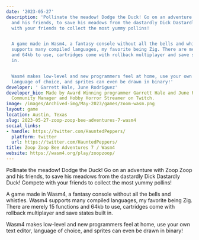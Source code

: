 ```yaml
---
date: '2023-05-27'
description: 'Pollinate the meadow! Dodge the Duck! Go on an adventure with Zoop Zoop
  and his friends, to save his meadows from the dastardly Dick Dastardly Duck! Compete
  with your friends to collect the most yummy pollins!


  A game made in Wasm4, a fantasy console without all the bells and whistles. Wasm4
  supports many compiled languages, my favorite being Zig. There are merely 15 functions
  and 64kb to use, cartridges come with rollback multiplayer and save states built
  in.


  Wasm4 makes low-level and new programmers feel at home, use your own text editor,
  language of choice, and sprites can even be drawn in binary!'
developer: ' Garrett Hale, June Rodriguez'
developer_bio: Made by Award Winning programmer Garrett Hale and June R. professional
  Community Manager and Hobby Horror Streamer on Twitch.
image: /images/Archived-img/May-2023/games/zoom-wasm.png
layout: game
location: Austin, Texas
slug: 2023-05-27-zoop-zoop-bee-adventures-7-wasm4
social_links:
- handle: https://twitter.com/HauntedPeppers/
  platform: twitter
  url: https://twitter.com/HauntedPeppers/
title: Zoop Zoop Bee Adventures 7 / Wasm4
website: https://wasm4.org/play/zoopzoop/
---
```


Pollinate the meadow! Dodge the Duck! Go on an adventure with Zoop Zoop and his friends, to save his meadows from the dastardly Dick Dastardly Duck! Compete with your friends to collect the most yummy pollins!

A game made in Wasm4, a fantasy console without all the bells and whistles. Wasm4 supports many compiled languages, my favorite being Zig. There are merely 15 functions and 64kb to use, cartridges come with rollback multiplayer and save states built in.

Wasm4 makes low-level and new programmers feel at home, use your own text editor, language of choice, and sprites can even be drawn in binary!